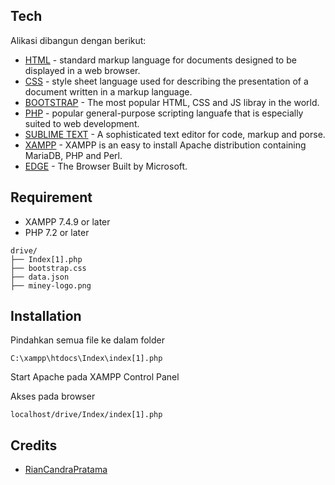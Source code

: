 

## Tech
Alikasi dibangun dengan berikut:
* [HTML](https://developer.mozilla.org/en-US/docs/web/HTML) - standard markup language for documents designed to be displayed in a web browser.
* [CSS](https://developer.mozilla.org/en-US/docs/Web/CSS) - style sheet language used for describing the presentation of a document written in a markup language.
* [BOOTSTRAP](https://getbootstrap.com/) - The most popular HTML, CSS and JS libray in the world.
* [PHP](https://www.php.net/) - popular general-purpose scripting languafe that is especially suited to web development.
* [SUBLIME TEXT](https://www.sublimetext.com/) - A sophisticated text editor for code, markup and porse.
* [XAMPP](https://www.apachefriends.org/index.html) - XAMPP is an easy to install Apache distribution containing MariaDB, PHP and Perl.
* [EDGE](https://www.microsoft.com/en-us/edge) - The Browser Built by Microsoft.

## Requirement
* XAMPP 7.4.9 or later
* PHP 7.2 or later
```
drive/
├── Index[1].php
├── bootstrap.css
├── data.json
├── miney-logo.png
```

## Installation
Pindahkan semua file ke dalam folder
```
C:\xampp\htdocs\Index\index[1].php
```
Start Apache pada XAMPP Control Panel

Akses pada browser
```
localhost/drive/Index/index[1].php
```


## Credits

* [RianCandraPratama](https://www.facebook.com/riancandra.pratama.16?mibextid=ZbWKwL)
